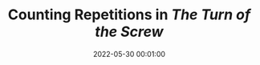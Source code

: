 ---
title: "Counting Repetitions in _The Turn of the Screw_"
date: 2022-05-30 00:01:00
draft: true
toc: false
images:
tags:
  - digital humanities
  - henry james
  - turn of the screw
  - matplotlib
  - nltk
  - NLTK 
  - data visualization
  - word frequency counts
  - work stuff
  - python
  - python for digital humanities
  - pandas
  - custom python functions
---
